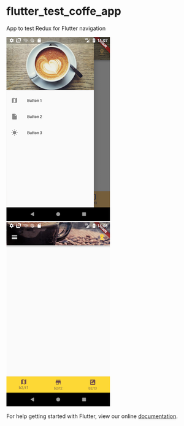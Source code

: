 # flutter_test_coffe_app

App to test Redux for Flutter navigation


![alt text](https://github.com/ivanserbyniuk/flutter_redux_navigation_demo/blob/master/device-2018-04-20-140715.png)
![alt text](https://github.com/ivanserbyniuk/flutter_redux_navigation_demo/blob/master/device-2018-04-20-140808.png)


For help getting started with Flutter, view our online
[documentation](https://flutter.io/).
